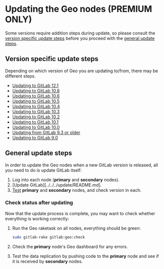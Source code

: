 # Updating the Geo nodes **(PREMIUM ONLY)**

Some versions require addition steps during update, so please consult
the [version specific update steps](#version-specific-update-steps)
before you proceed with the [general update steps](#general-update-steps).

## Version specific update steps

Depending on which version of Geo you are updating to/from, there may be
different steps.

- [Updating to GitLab 12.1](version_specific_updates.md#updating-to-gitlab-121)
- [Updating to GitLab 10.8](version_specific_updates.md#updating-to-gitlab-108)
- [Updating to GitLab 10.6](version_specific_updates.md#updating-to-gitlab-106)
- [Updating to GitLab 10.5](version_specific_updates.md#updating-to-gitlab-105)
- [Updating to GitLab 10.4](version_specific_updates.md#updating-to-gitlab-104)
- [Updating to GitLab 10.3](version_specific_updates.md#updating-to-gitlab-103)
- [Updating to GitLab 10.2](version_specific_updates.md#updating-to-gitlab-102)
- [Updating to GitLab 10.1](version_specific_updates.md#updating-to-gitlab-101)
- [Updating to GitLab 10.0](version_specific_updates.md#updating-to-gitlab-100)
- [Updating from GitLab 9.3 or older](version_specific_updates.md#updating-from-gitlab-93-or-older)
- [Updating to GitLab 9.0](version_specific_updates.md#updating-to-gitlab-90)

## General update steps

In order to update the Geo nodes when a new GitLab version is released,
all you need to do is update GitLab itself:

1. Log into each node (**primary** and **secondary** nodes).
1. [Update GitLab][../../../update/README.md].
1. [Test](#check-status-after-updating) **primary** and **secondary** nodes, and check version in each.

### Check status after updating

Now that the update process is complete, you may want to check whether
everything is working correctly:

1. Run the Geo raketask on all nodes, everything should be green:

   ```sh
   sudo gitlab-rake gitlab:geo:check
   ```

1. Check the **primary** node's Geo dashboard for any errors.
1. Test the data replication by pushing code to the **primary** node and see if it
   is received by **secondary** nodes.
